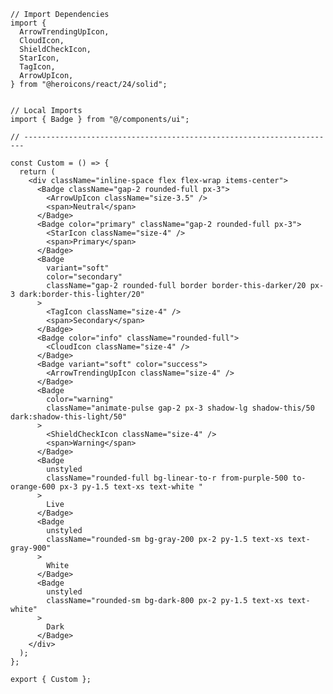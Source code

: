 ﻿```tsx
// Import Dependencies
import {
  ArrowTrendingUpIcon,
  CloudIcon,
  ShieldCheckIcon,
  StarIcon,
  TagIcon,
  ArrowUpIcon,
} from "@heroicons/react/24/solid";


// Local Imports
import { Badge } from "@/components/ui";

// ----------------------------------------------------------------------

const Custom = () => {
  return (
    <div className="inline-space flex flex-wrap items-center">
      <Badge className="gap-2 rounded-full px-3">
        <ArrowUpIcon className="size-3.5" />
        <span>Neutral</span>
      </Badge>
      <Badge color="primary" className="gap-2 rounded-full px-3">
        <StarIcon className="size-4" />
        <span>Primary</span>
      </Badge>
      <Badge
        variant="soft"
        color="secondary"
        className="gap-2 rounded-full border border-this-darker/20 px-3 dark:border-this-lighter/20"
      >
        <TagIcon className="size-4" />
        <span>Secondary</span>
      </Badge>
      <Badge color="info" className="rounded-full">
        <CloudIcon className="size-4" />
      </Badge>
      <Badge variant="soft" color="success">
        <ArrowTrendingUpIcon className="size-4" />
      </Badge>
      <Badge
        color="warning"
        className="animate-pulse gap-2 px-3 shadow-lg shadow-this/50 dark:shadow-this-light/50"
      >
        <ShieldCheckIcon className="size-4" />
        <span>Warning</span>
      </Badge>
      <Badge
        unstyled
        className="rounded-full bg-linear-to-r from-purple-500 to-orange-600 px-3 py-1.5 text-xs text-white "
      >
        Live
      </Badge>
      <Badge
        unstyled
        className="rounded-sm bg-gray-200 px-2 py-1.5 text-xs text-gray-900"
      >
        White
      </Badge>
      <Badge
        unstyled
        className="rounded-sm bg-dark-800 px-2 py-1.5 text-xs text-white"
      >
        Dark
      </Badge>
    </div>
  );
};

export { Custom };

```
